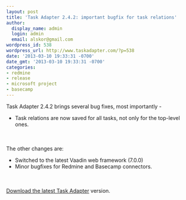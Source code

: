 ```yaml
---
layout: post
title: 'Task Adapter 2.4.2: important bugfix for task relations'
author:
  display_name: admin
  login: admin
  email: alskor@gmail.com
wordpress_id: 538
wordpress_url: http://www.taskadapter.com/?p=538
date: '2013-03-10 19:33:31 -0700'
date_gmt: '2013-03-10 19:33:31 -0700'
categories:
- redmine
- release
- microsoft project
- basecamp
---
```

<p>Task Adapter 2.4.2 brings several bug fixes, most importantly -</p>
<ul>
<li>Task relations are now saved for all tasks, not only for the top-level ones.</li><br />
</ul><br />
The other changes are:</p>
<ul>
<li>Switched to the latest Vaadin web framework (7.0.0)</li>
<li>Minor bugfixes for Redmine and Basecamp connectors.</li><br />
</ul><br />
<a href="http://www.taskadapter.com/download">Download the latest Task Adapter</a> version.</p>
